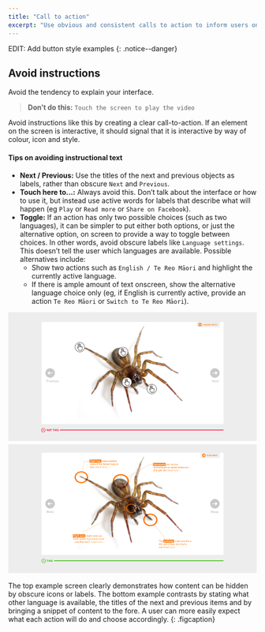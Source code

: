```yaml
---
title: "Call to action"
excerpt: "Use obvious and consistent calls to action to inform users on how to use the interface."
---
```


EDIT: Add button style examples
{: .notice--danger}

## Avoid instructions

Avoid the tendency to explain your interface.

> __Don’t do this:__ `Touch the screen to play the video`

Avoid instructions like this by creating a clear call-to-action. If an element on the screen is interactive, it should signal that it is interactive by way of colour, icon and style.

#### Tips on avoiding instructional text

* __Next / Previous:__ Use the titles of the next and previous objects as labels, rather than obscure `Next` and `Previous`.
* __Touch here to...:__ Always avoid this. Don’t talk about the interface or how to use it, but instead use active words for labels that describe what will happen (eg `Play` or `Read more` or `Share on Facebook`).
* __Toggle:__ If an action has only two possible choices (such as two languages), it can be simpler to put either both options, or just the alternative option, on screen to provide a way to toggle between choices. In other words, avoid obscure labels like `Language settings`. This doesn’t tell the user which languages are available. Possible alternatives include:
    * Show two actions such as `English / Te Reo Māori` and highlight the currently active language.
    * If there is ample amount of text onscreen, show the alternative language choice only (eg, if English is currently active, provide an action `Te Reo Māori` or `Switch to Te Reo Māori`).

![Hotspot labels](/images/hotspot.png)

The top example screen clearly demonstrates how content can be hidden by obscure icons or labels. The bottom example contrasts by stating what other language is available, the titles of the next and previous items and by bringing a snippet of content to the fore. A user can more easily expect what each action will do and choose accordingly.
{: .figcaption}